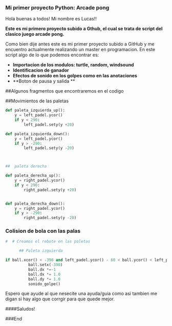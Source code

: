 ### Mi primer proyecto Python: Arcade pong

 Hola buenas a todos! Mi nombre es Lucas!!
 
 **Este es mi primero proyecto subido a Gthub, el cual se trata de script del clasico juego arcade pong.**
 
 Como bien dije antes este es mi primer proyecto subido a GitHub y me encuentro actualmente realizando un master en programacion.
 En este script algo de lo que podemos encontrar es:
 - **Importacion de los modulos: turtle, random, windsound**
 - **Identificacion de ganador**
 - **Efectos de sonido en los golpes como en las anotaciones**
 - **Boton de pausa y salida **





##Algunos fragmentos que encontraremos en el codigo


##Movimientos de las paletas

```python
def paleta_izquierda_up():
    y = left_padel.ycor()
    if y < 290:
        left_padel.sety(y +20)

def paleta_izquierda_down():
    y = left_padel.ycor()
    if y > -290:
        left_padel.sety(y -20)         



##  paleta derecha

def paleta_derecha_up():
    y = right_padel.ycor()
    if y < 290:
        right_padel.sety(y +20)


def paleta_derecha_down():
    y = right_padel.ycor()
    if y > -290:
        right_padel.sety(y -20)
```

### Colision de bola con las palas

```python
#  # Creamos el rebote en las paletas

      ## Paleta izquierda

if ball.xcor() < -390 and left_padel.ycor() - 60 < ball.ycor() < left_padel.ycor() + 60:
          ball.setx(-390)
          ball.dx *=-1
          ball.dx *= 1.0
          ball.dy *= 1.0
          sonido_golpe()
```

Espero que ayude al que nesecite una ayuda/guia como asi tambien me digan si hay algo que corrgir para que quede mejor.

####Saludos!

###End
